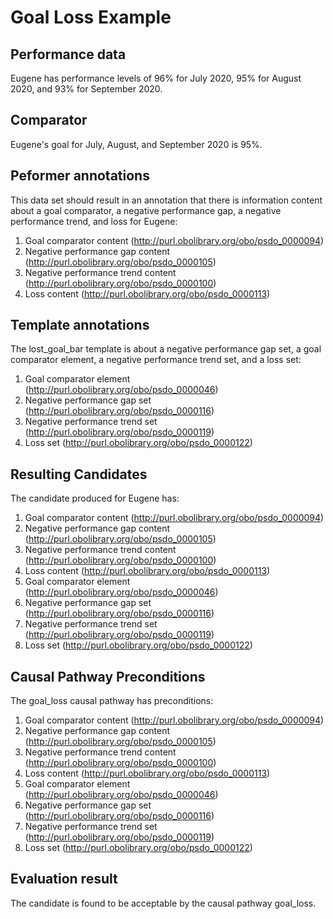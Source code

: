 # Goal Loss Example

## Performance data
Eugene has performance levels of 96% for July 2020, 95% for August 2020, and 93% for September 2020.

## Comparator
Eugene's goal for July, August, and September 2020 is 95%.

## Peformer annotations
This data set should result in an annotation that there is information content about a goal comparator, a negative performance gap, a negative performance trend, and loss for Eugene:

1. Goal comparator content (http://purl.obolibrary.org/obo/psdo_0000094)
2. Negative performance gap content (http://purl.obolibrary.org/obo/psdo_0000105)
3. Negative performance trend content (http://purl.obolibrary.org/obo/psdo_0000100)
4. Loss content (http://purl.obolibrary.org/obo/psdo_0000113)

## Template annotations
The lost_goal_bar template is about a negative performance gap set, a goal comparator element, a negative performance trend set, and a loss set:
1. Goal comparator element (http://purl.obolibrary.org/obo/psdo_0000046)
2. Negative performance gap set (http://purl.obolibrary.org/obo/psdo_0000116)
3. Negative performance trend set (http://purl.obolibrary.org/obo/psdo_0000119)
4. Loss set (http://purl.obolibrary.org/obo/psdo_0000122)

## Resulting Candidates
The candidate produced for Eugene has:

1. Goal comparator content (http://purl.obolibrary.org/obo/psdo_0000094)
2. Negative performance gap content (http://purl.obolibrary.org/obo/psdo_0000105)
3. Negative performance trend content (http://purl.obolibrary.org/obo/psdo_0000100)
4. Loss content (http://purl.obolibrary.org/obo/psdo_0000113)
5. Goal comparator element (http://purl.obolibrary.org/obo/psdo_0000046)
6. Negative performance gap set (http://purl.obolibrary.org/obo/psdo_0000116)
7. Negative performance trend set (http://purl.obolibrary.org/obo/psdo_0000119)
8. Loss set (http://purl.obolibrary.org/obo/psdo_0000122)

## Causal Pathway Preconditions
The goal_loss causal pathway has preconditions:

1. Goal comparator content (http://purl.obolibrary.org/obo/psdo_0000094)
2. Negative performance gap content (http://purl.obolibrary.org/obo/psdo_0000105)
3. Negative performance trend content (http://purl.obolibrary.org/obo/psdo_0000100)
4. Loss content (http://purl.obolibrary.org/obo/psdo_0000113)
5. Goal comparator element (http://purl.obolibrary.org/obo/psdo_0000046)
6. Negative performance gap set (http://purl.obolibrary.org/obo/psdo_0000116)
7. Negative performance trend set (http://purl.obolibrary.org/obo/psdo_0000119)
8. Loss set (http://purl.obolibrary.org/obo/psdo_0000122)

## Evaluation result
The candidate is found to be acceptable by the causal pathway goal_loss.

